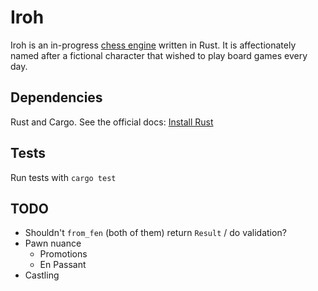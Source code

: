 # Iroh

Iroh is an in-progress [chess engine](https://en.wikipedia.org/wiki/Chess_engine) written in Rust. It is affectionately named after a fictional character that wished to play board games every day.

## Dependencies

Rust and Cargo. See the official docs: [Install Rust](https://www.rust-lang.org/tools/install)

## Tests

Run tests with `cargo test`

## TODO

* Shouldn't `from_fen` (both of them) return `Result` / do validation?
* Pawn nuance
    * Promotions
    * En Passant
* Castling
